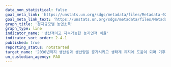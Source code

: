 ```yaml
---
data_non_statistical: false
goal_meta_link: 'https://unstats.un.org/sdgs/metadata/files/Metadata-02-04-01.pdf'
goal_meta_link_text: 'https://unstats.un.org/sdgs/metadata/files/Metadata-02-04-01.pdf'
graph_title: '경지규모별 농업소득'
graph_type: line
indicator_name: '생산적이고 지속가능한 농지면적 비율'
indicator_sort_order: 2-4-1
published: true
reporting_status: notstarted
target_name: '2030년까지 생산성과 생산량을 증가시키고 생태계 유지에 도움이 되며 기후변화, 기상 이변, 가문, 홍수 및 기타 자연재해에 대한 적응력을 강화하고 토지와 토양의 질을 점진적으로 향상 시킬 수 있는 지속가능한 식량생산체계를 보장하며, 회복력 있는 농업 관행을 이행'
un_custodian_agency: FAO
---
```

